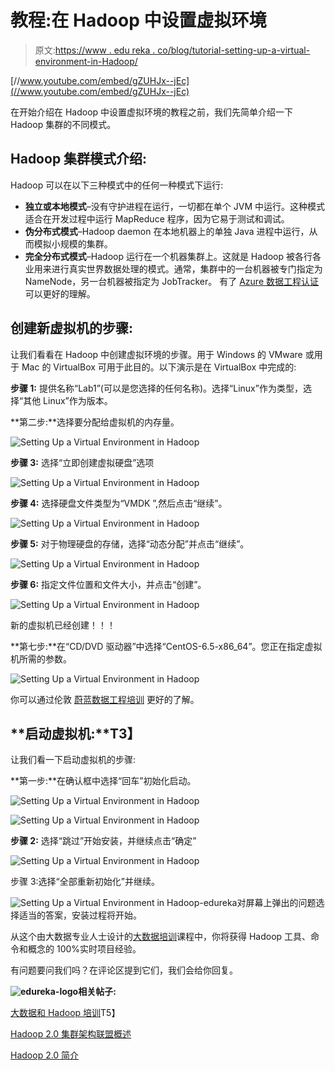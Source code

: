 # 教程:在 Hadoop 中设置虚拟环境

> 原文:[https://www . edu reka . co/blog/tutorial-setting-up-a-virtual-environment-in-Hadoop/](https://www.edureka.co/blog/tutorial-setting-up-a-virtual-environment-in-hadoop/)

[//www.youtube.com/embed/gZUHJx--jEc](//www.youtube.com/embed/gZUHJx--jEc)

在开始介绍在 Hadoop 中设置虚拟环境的教程之前，我们先简单介绍一下 Hadoop 集群的不同模式。

## **Hadoop 集群模式介绍:**

Hadoop 可以在以下三种模式中的任何一种模式下运行:

*   **独立或本地模式**–没有守护进程在运行，一切都在单个 JVM 中运行。这种模式适合在开发过程中运行 MapReduce 程序，因为它易于测试和调试。
*   **伪分布式模式**–Hadoop daemon 在本地机器上的单独 Java 进程中运行，从而模拟小规模的集群。
*   **完全分布式模式**–Hadoop 运行在一个机器集群上。这就是 Hadoop 被各行各业用来进行真实世界数据处理的模式。通常，集群中的一台机器被专门指定为 NameNode，另一台机器被指定为 JobTracker。 有了 [Azure 数据工程认证](https://www.edureka.co/microsoft-azure-data-engineering-certification-course) 可以更好的理解。

## **创建新虚拟机的步骤:**

让我们看看在 Hadoop 中创建虚拟环境的步骤。用于 Windows 的 VMware 或用于 Mac 的 VirtualBox 可用于此目的。以下演示是在 VirtualBox 中完成的:

**步骤 1:** 提供名称“Lab1”(可以是您选择的任何名称)。选择“Linux”作为类型，选择“其他 Linux”作为版本。

**第二步:**选择要分配给虚拟机的内存量。

![Setting Up a Virtual Environment in Hadoop](../Images/839d025cdaaff2721541c001aca5635a.png "Setting Up a Virtual Environment in Hadoop")

**步骤 3:** 选择“立即创建虚拟硬盘”选项

![Setting Up a Virtual Environment in Hadoop](../Images/4f9846f1fcde9c88d4bf9fd0ad2158b7.png "Setting Up a Virtual Environment in Hadoop")

**步骤 4:** 选择硬盘文件类型为“VMDK ”,然后点击“继续”。

![Setting Up a Virtual Environment in Hadoop](../Images/fb96525c21e301c7e90acdcf5c38d168.png "Setting Up a Virtual Environment in Hadoop")

**步骤 5:** 对于物理硬盘的存储，选择“动态分配”并点击“继续”。

![Setting Up a Virtual Environment in Hadoop](../Images/453107198a6b1ff25d4222bd791d0faf.png "Setting Up a Virtual Environment in Hadoop")

**步骤 6:** 指定文件位置和文件大小，并点击“创建”。

![Setting Up a Virtual Environment in Hadoop](../Images/8626d08cd841f7c850bdc7378a110707.png "Setting Up a Virtual Environment in Hadoop")

新的虚拟机已经创建！！！

**第七步:**在“CD/DVD 驱动器”中选择“CentOS-6.5-x86_64”。您正在指定虚拟机所需的参数。

![Setting Up a Virtual Environment in Hadoop](../Images/119f1514dd545c0d00c1b25426ef24df.png "Setting Up a Virtual Environment in Hadoop")

你可以通过伦敦 [蔚蓝数据工程培训](https://www.edureka.co/microsoft-azure-data-engineering-certification-course-london) 更好的了解。

## **启动虚拟机:**T3】

让我们看一下启动虚拟机的步骤:

**第一步:**在确认框中选择“回车”初始化启动。

![Setting Up a Virtual Environment in Hadoop](../Images/ec5c31a28c80ce5796610e04394f6a11.png "Setting Up a Virtual Environment in Hadoop")

![Setting Up a Virtual Environment in Hadoop](../Images/4064b8116d7bd3b951f6d0ff534f992c.png "Setting Up a Virtual Environment in Hadoop")

**步骤 2:** 选择“跳过”开始安装，并继续点击“确定”

![Setting Up a Virtual Environment in Hadoop](../Images/3435878c96f81a3fc3dfb9cf7c6dee45.png "Setting Up a Virtual Environment in Hadoop")

步骤 3:选择“全部重新初始化”并继续。

![Setting Up a Virtual Environment in Hadoop-edureka](../Images/44e84d13221d85df7118bec164bfe24a.png)对屏幕上弹出的问题选择适当的答案，安装过程将开始。

从这个由大数据专业人士设计的[大数据培训](https://www.edureka.co/big-data-hadoop-training-certification)课程中，你将获得 Hadoop 工具、命令和概念的 100%实时项目经验。

有问题要问我们吗？在评论区提到它们，我们会给你回复。

**![edureka-logo](../Images/17b384eac14ae8abcfa768bc10276bbe.png)相关帖子:**

[大数据和 Hadoop 培训](https://www.edureka.co/big-data-and-hadoop)T5】

[Hadoop 2.0 集群架构联盟概述](https://www.edureka.co/blog/overview-of-hadoop-2-0-cluster-architecture-federation/ "Overview of Hadoop 2.0 Cluster Architecture Federation")

[Hadoop 2.0 简介](https://www.edureka.co/blog/introduction-to-hadoop-2-0-and-advantages-of-hadoop-2-0/ "Introduction to Hadoop 2.0 and Advantages of Hadoop 2.0 over 1.0")